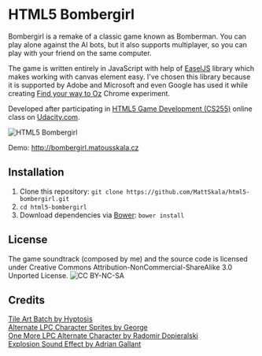 HTML5 Bombergirl
================

Bombergirl is a remake of a classic game known as Bomberman. You can play alone against the AI bots, but it also supports multiplayer, so you can play with your friend on the same computer.

The game is written entirely in JavaScript with help of [EaselJS](https://github.com/CreateJS/EaselJS) library which makes working with canvas element easy. I've chosen this library because it is supported by Adobe and Microsoft and even Google has used it while creating [Find your way to Oz](http://www.findyourwaytooz.com/) Chrome experiment.

Developed after participating in [HTML5 Game Development (CS255)](https://www.udacity.com/course/cs255) online class on [Udacity.com](http://udacity.com).

![HTML5 Bombergirl](http://matousskala.cz/files/bomberman_screen.png)

Demo: http://bombergirl.matousskala.cz

Installation
------------
1. Clone this repository: ```git clone https://github.com/MattSkala/html5-bombergirl.git```
2. ```cd html5-bombergirl```
3. Download dependencies via [Bower](https://github.com/twitter/bower): ```bower install```

License
-------
The game soundtrack (composed by me) and the source code is licensed under Creative Commons Attribution-NonCommercial-ShareAlike 3.0 Unported License.
![CC BY-NC-SA](http://i.creativecommons.org/l/by-nc-sa/3.0/80x15.png)

Credits
-------
[Tile Art Batch by Hyptosis](http://www.newgrounds.com/art/view/hyptosis/tile-art-batch-1)<br>
[Alternate LPC Character Sprites by George](http://opengameart.org/content/alternate-lpc-character-sprites-george)<br>
[One More LPC Alternate Character by Radomir Dopieralski](http://opengameart.org/content/one-more-lpc-alternate-character)<br>
[Explosion Sound Effect by Adrian Gallant](http://www.flashkit.com/soundfx/Cartoon/Explosions/Explosio-Adrian_G-7936)